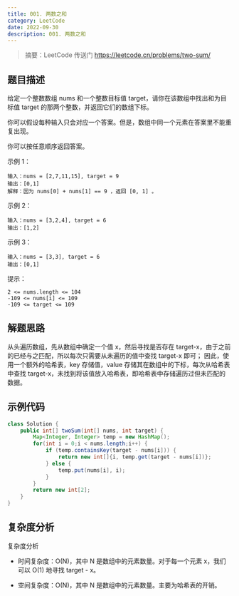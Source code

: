 ```yaml
---
title: 001. 两数之和
category: LeetCode
date: 2022-09-30
description: 001. 两数之和
---
```


> 摘要：LeetCode 传送门 https://leetcode.cn/problems/two-sum/

## 题目描述

给定一个整数数组 nums 和一个整数目标值 target，请你在该数组中找出和为目标值 target 的那两个整数，并返回它们的数组下标。

你可以假设每种输入只会对应一个答案。但是，数组中同一个元素在答案里不能重复出现。

你可以按任意顺序返回答案。

示例 1：

```
输入：nums = [2,7,11,15], target = 9
输出：[0,1]
解释：因为 nums[0] + nums[1] == 9 ，返回 [0, 1] 。
```

示例 2：

```
输入：nums = [3,2,4], target = 6
输出：[1,2]
```

示例 3：

```
输入：nums = [3,3], target = 6
输出：[0,1]
```

提示：

```
2 <= nums.length <= 104
-109 <= nums[i] <= 109
-109 <= target <= 109
```

## 解题思路

从头遍历数组，先从数组中确定一个值 x，然后寻找是否存在 target-x，由于之前的已经与之匹配，所以每次只需要从未遍历的值中查找 target-x 即可；
因此，使用一个额外的哈希表，key 存储值，value 存储其在数组中的下标，每次从哈希表中查找 target-x，未找到将该值放入哈希表，即哈希表中存储遍历过但未匹配的数据。

## 示例代码

```java
class Solution {
    public int[] twoSum(int[] nums, int target) {
        Map<Integer, Integer> temp = new HashMap();
        for(int i = 0;i < nums.length;i++) {
            if (temp.containsKey(target - nums[i])) {
                return new int[]{i, temp.get(target - nums[i])};
            } else {
                temp.put(nums[i], i);
            }
        }
        return new int[2];
    }
}
```

## 复杂度分析

复杂度分析

- 时间复杂度：O(N)，其中 N 是数组中的元素数量。对于每一个元素 x，我们可以 O(1) 地寻找 target - x。

- 空间复杂度：O(N)，其中 N 是数组中的元素数量。主要为哈希表的开销。
